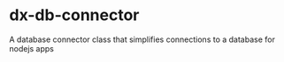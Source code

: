 # dx-db-connector
A database connector class that simplifies connections to a database for nodejs apps
